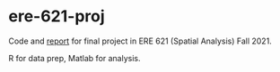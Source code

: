 # ere-621-proj
Code and [report](https://github.com/lucas-johnson/ere-621-proj/blob/main/report/report.pdf) for final project in ERE 621 (Spatial Analysis) Fall 2021. 

R for data prep, Matlab for analysis. 
